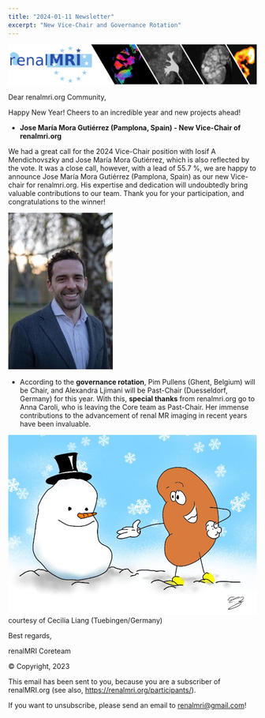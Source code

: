 ```yaml
---
title: "2024-01-11 Newsletter"
excerpt: "New Vice-Chair and Governance Rotation"
---
```


![image-center](/assets/images/newsletter_renalMRI.png)

Dear renalmri.org Community,

Happy New Year! Cheers to an incredible year and new projects ahead!

- **Jose María Mora Gutiérrez (Pamplona, Spain) - New Vice-Chair of renalmri.org**

We had a great call for the 2024 Vice-Chair position with Iosif A Mendichovszky and Jose María Mora Gutiérrez, which is also reflected by the vote. It was a close call, however, with a lead of 55.7 %, we are happy to announce Jose María Mora Gutiérrez (Pamplona, Spain) as our new Vice-chair for renalmri.org. His expertise and dedication will undoubtedly bring valuable contributions to our team. 
Thank you for your participation, and congratulations to the winner! 

![image-center](/assets/images/Jose_Maria_Mora_Gutierrez.png)

- According to the **governance rotation**, Pim Pullens (Ghent, Belgium) will be Chair, and Alexandra Ljimani will be Past-Chair (Duesseldorf, Germany) for this year. With this, **special thanks** from renalmri.org go to Anna Caroli, who is leaving the Core team as Past-Chair. Her immense contributions to the advancement of renal MR imaging in recent years have been invaluable.

![image-center](/assets/images/courtesy_of_Cecilia_Liang.jpg)
courtesy of Cecilia Liang (Tuebingen/Germany)

Best regards,

renalMRI Coreteam


© Copyright, 2023

This email has been sent to you, because you are a subscriber of renalMRI.org (see also, https://renalmri.org/participants/).

If you want to unsubscribe, please send an email to renalmri@gmail.com!

